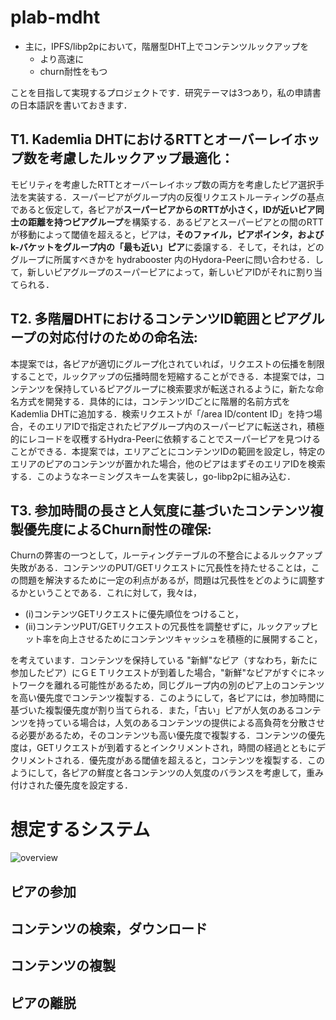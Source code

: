 # plab-mdht
- 主に，IPFS/libp2pにおいて，階層型DHT上でコンテンツルックアップを
  - より高速に
  - churn耐性をもつ
  
ことを目指して実現するプロジェクトです．研究テーマは3つあり，私の申請書の日本語訳を書いておきます．
## T1. Kademlia DHTにおけるRTTとオーバーレイホップ数を考慮したルックアップ最適化：
モビリティを考慮したRTTとオーバーレイホップ数の両方を考慮したピア選択手法を実装する．スーパーピアがグループ内の反復リクエストルーティングの基点であると仮定して，各ピアが**スーパーピアからのRTTが小さく，IDが近いピア同士の距離を持つピアグループ**を構築する．あるピアとスーパーピアとの間のRTTが移動によって閾値を超えると，ピアは，**そのファイル，ピアポインタ，およびk-バケットをグループ内の「最も近い」ピア**に委譲する．そして，それは，どのグループに所属すべきかを hydrabooster 内のHydora-Peerに問い合わせる．して，新しいピアグループのスーパーピアによって，新しいピアIDがそれに割り当てられる．

## T2. 多階層DHTにおけるコンテンツID範囲とピアグループの対応付けのための命名法: 
本提案では，各ピアが適切にグループ化されていれば，リクエストの伝播を制限することで，ルックアップの伝播時間を短縮することができる．本提案では，コンテンツを保持しているピアグループに検索要求が転送されるように，新たな命名方式を開発する．具体的には，コンテンツIDごとに階層的名前方式をKademlia DHTに追加する．検索リクエストが「/area ID/content ID」を持つ場合，そのエリアIDで指定されたピアグループ内のスーパーピアに転送され，積極的にレコードを収穫するHydra-Peerに依頼することでスーパーピアを見つけることができる．本提案では，エリアごとにコンテンツIDの範囲を設定し，特定のエリアのピアのコンテンツが置かれた場合，他のピアはまずそのエリアIDを検索する．このようなネーミングスキームを実装し，go-libp2pに組み込む．

## T3. 参加時間の長さと人気度に基づいたコンテンツ複製優先度によるChurn耐性の確保:
Churnの弊害の一つとして，ルーティングテーブルの不整合によるルックアップ失敗がある．コンテンツのPUT/GETリクエストに冗長性を持たせることは，この問題を解決するために一定の利点があるが，問題は冗長性をどのように調整するかということである．これに対して，我々は，
- (i)コンテンツGETリクエストに優先順位をつけること，
- (ii)コンテンツPUT/GETリクエストの冗長性を調整せずに，ルックアップヒット率を向上させるためにコンテンツキャッシュを積極的に展開すること，

を考えています．コンテンツを保持している "新鮮"なピア（すなわち，新たに参加したピア）にＧＥＴリクエストが到着した場合，"新鮮"なピアがすぐにネットワークを離れる可能性があるため，同じグループ内の別のピア上のコンテンツを高い優先度でコンテンツ複製する．このようにして，各ピアには，参加時間に基づいた複製優先度が割り当てられる．また，「古い」ピアが人気のあるコンテンツを持っている場合は，人気のあるコンテンツの提供による高負荷を分散させる必要があるため，そのコンテンツも高い優先度で複製する．コンテンツの優先度は，GETリクエストが到着するとインクリメントされ，時間の経過とともにデクリメントされる．優先度がある閾値を超えると，コンテンツを複製する．このようにして，各ピアの鮮度と各コンテンツの人気度のバランスを考慮して，重み付けされた優先度を設定する．
# 想定するシステム
![overview](https://user-images.githubusercontent.com/4952618/92360631-1ade8d00-f128-11ea-84ca-03d3a5bbe12f.jpg)
## ピアの参加
## コンテンツの検索，ダウンロード
## コンテンツの複製
## ピアの離脱
